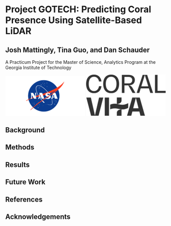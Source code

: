# Project GOTECH: Predicting Coral Presence Using Satellite-Based LiDAR

## Josh Mattingly, Tina Guo, and Dan Schauder

A Practicum Project for the Master of Science, Analytics Program at the Georgia Institute of Technology


<img src="nasa-logo-web-rgb.png" alt="NASA" width="250"/>    <img src="CV_Logo_Primary_White.svg" alt="Coral Vita" width="250"/>

## Background

## Methods

## Results

## Future Work

## References

## Acknowledgements
